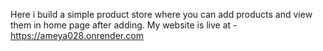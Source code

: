 Here i build a simple product store where you can add products and view them in home page after adding.
My website is live at - https://ameya028.onrender.com
